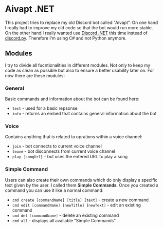 # Aivapt .NET
This project tries to replace my old Discord bot called "Aivapt". On one hand
I really had to improve my old code so that the bot would run more stable. On
the other hand I really wanted use [Discord .NET](https://docs.stillu.cc/index.html)
this time instead of [discord.py](https://discordpy.readthedocs.io/en/stable/).
Therefore I'm using C# and not Python anymore.

## Modules
I try to divide all fucntionalities in different modules. Not only to keep my code
as clean as possible but also to ensure a better usability later on. For now there
are these modules:

### General
Basic commands and information about the bot can be found here:
- ``test`` - used for a basic repsonse
- ``info`` - returns an embed that contains general information about the bot

### Voice
Contains anything that is related to oprations within a voice channel:
- ``join`` - bot connects to current voice channel
- ``leave`` - bot disconnects from current voice channel
- ``play [songUrl]`` - bot uses the entered URL to play a song

### Simple Command
Users can also create their own commands which do only display a specific text given
by the user. I called them **Simple Commands**. Once you created a command you can
use it like a normal command:
- ``cmd create [commandName] [title] [text]`` - create a new command
- ``cmd edit [commandName] [newTitle] [newText]`` - edit an existing command
- ``cmd del [commandName]`` - delete an existing command
- ``cmd all`` - displays all available "Simple Commands"

